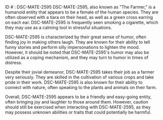 ID # : DSC-MATE-2595
DSC-MATE-2595, also known as "The Farmer," is a humanoid entity that appears to be a female of the human species. They are often observed with a tiara on their head, as well as a green cross earring on each ear. DSC-MATE-2595 is frequently seen smoking a cigarette, which they may use as a calming tool in stressful situations.

DSC-MATE-2595 is characterized by their great sense of humor, often finding joy in making others laugh. They are known for their ability to tell funny stories and perform silly impersonations to lighten the mood. However, it should be noted that DSC-MATE-2595's humor may also be utilized as a coping mechanism, and they may turn to humor in times of distress.

Despite their jovial demeanor, DSC-MATE-2595 takes their job as a farmer very seriously. They are skilled in the cultivation of various crops and take pride in their work. DSC-MATE-2595 is also known for their ability to connect with nature, often speaking to the plants and animals on their farm.

Overall, DSC-MATE-2595 appears to be a friendly and easy-going entity, often bringing joy and laughter to those around them. However, caution should still be exercised when interacting with DSC-MATE-2595, as they may possess unknown abilities or traits that could potentially be harmful.